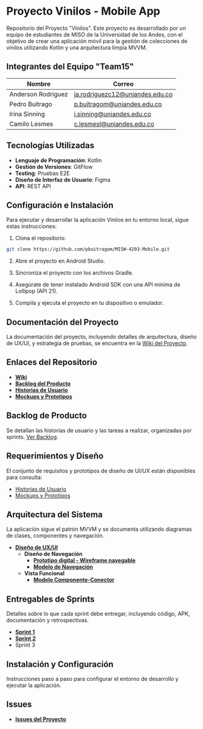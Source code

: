 # Proyecto Vinilos - Mobile App

Repositorio del Proyecto "Vinilos". Este proyecto es desarrollado por un equipo de estudiantes de MISO de la Universidad de los Andes, con el objetivo de crear una aplicación móvil para la gestión de colecciones de vinilos utilizando Kotlin y una arquitectura limpia MVVM.

## Integrantes del Equipo "Team15"

| Nombre             | Correo                         |
|--------------------|--------------------------------|
| Anderson Rodriguez | ja.rodriguezc12@uniandes.edu.co |
| Pedro Buitrago     | p.buitragom@uniandes.edu.co    |
| Irina Sinning      | i.sinning@uniandes.edu.co      |
| Camilo Lesmes      | c.lesmesl@uniandes.edu.co      |

## Tecnologías Utilizadas

- **Lenguaje de Programación**: Kotlin
- **Gestión de Versiones**: GitFlow
- **Testing**: Pruebas E2E
- **Diseño de Interfaz de Usuario**: Figma
- **API**: REST API

## Configuración e Instalación

Para ejecutar y desarrollar la aplicación Vinilos en tu entorno local, sigue estas instrucciones:

1. Clona el repositorio:
```bash
git clone https://github.com/pbuitragom/MISW-4203-Mobile.git
```
2. Abre el proyecto en Android Studio.

3. Sincroniza el proyecto con los archivos Gradle.

4. Asegúrate de tener instalado Android SDK con una API mínima de Lollipop (API 21).

5. Compila y ejecuta el proyecto en tu dispositivo o emulador.

## Documentación del Proyecto

La documentación del proyecto, incluyendo detalles de arquitectura, diseño de UX/UI, y estrategia de pruebas, se encuentra en la [Wiki del Proyecto](https://github.com/pbuitragom/MISW-4203-Mobile/wiki).


## Enlaces del Repositorio

- [**Wiki**](https://github.com/pbuitragom/MISW-4203-Mobile/wiki)
- [**Backlog del Producto**](https://github.com/users/pbuitragom/projects/3)
- [**Historias de Usuario**](https://github.com/pbuitragom/MISW-4203-Mobile/wiki/Historias-de-Usuario)
- [**Mockups y Prototipos**](https://www.figma.com/proto/jrm7H4gss8AXtnhRC3Ar2L/Material-3-Design-Kit-(Community)?node-id=57%3A47160&scaling=min-zoom&page-id=11%3A1833&starting-point-node-id=57%3A47160)

## Backlog de Producto

Se detallan las historias de usuario y las tareas a realizar, organizadas por sprints. [Ver Backlog](https://github.com/users/pbuitragom/projects/3).

## Requerimientos y Diseño

El conjunto de requisitos y prototipos de diseño de UI/UX están disponibles para consulta:

- [Historias de Usuario](https://github.com/pbuitragom/MISW-4203-Mobile/wiki/Historias-de-Usuario)
- [Mockups y Prototipos](https://www.figma.com/proto/jrm7H4gss8AXtnhRC3Ar2L/Material-3-Design-Kit-(Community)?node-id=57%3A47160&scaling=min-zoom&page-id=11%3A1833&starting-point-node-id=57%3A47160)

## Arquitectura del Sistema

La aplicación sigue el patrón MVVM y se documenta utilizando diagramas de clases, componentes y navegación.

- [**Diseño de UX/UI**](https://www.figma.com/proto/jrm7H4gss8AXtnhRC3Ar2L/Material-3-Design-Kit-(Community)?node-id=57-47160&scaling=min-zoom&page-id=11%3A1833&starting-point-node-id=57%3A47160)
  - **Diseño de Navegación**
    - [**Prototipo digital - Wireframe navegable**](https://www.figma.com/proto/jrm7H4gss8AXtnhRC3Ar2L/Material-3-Design-Kit-(Community)?node-id=57-47160&scaling=min-zoom&page-id=11%3A1833&starting-point-node-id=57%3A47160)
    - [**Modelo de Navegación**](https://github.com/pbuitragom/MISW-4203-Mobile/wiki/Modelo-de-Navegaci%C3%B3n)
  - **Vista Funcional**
    - [**Modelo Componente-Conector**](https://github.com/pbuitragom/MISW-4203-Mobile/wiki/Modelo-Componente-Conector)


## Entregables de Sprints

Detalles sobre lo que cada sprint debe entregar, incluyendo código, APK, documentación y retrospectivas.

- [**Sprint 1**](https://github.com/pbuitragom/MISW-4203-Mobile/wiki#proyecto-vinilos---sprint-1)
- [**Sprint 2**](https://github.com/pbuitragom/MISW-4203-Mobile/wiki#proyecto-vinilos---sprint-2)
- Sprint 3

## Instalación y Configuración

Instrucciones paso a paso para configurar el entorno de desarrollo y ejecutar la aplicación.


## Issues 

* [**Issues del Proyecto**](https://github.com/pbuitragom/MISW-4203-Mobile/issues)

